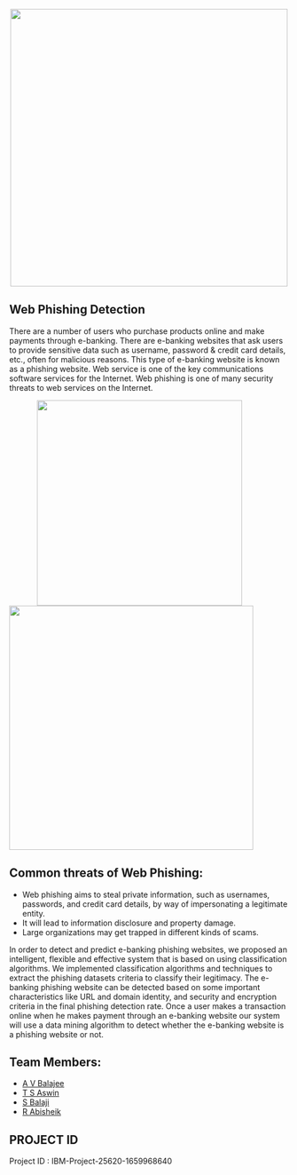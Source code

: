 <p align="center"><img src="https://www.promptcloud.com/wp-content/uploads/2015/01/ibm-logo.jpg" width="500px">

## Web Phishing Detection
There are a number of users who purchase products online and make payments through e-banking. There are e-banking websites that ask users to provide sensitive data such as username, password & credit card details, etc., often for malicious reasons. This type of e-banking website is known as a phishing website. Web service is one of the key communications software services for the Internet. Web phishing is one of many security threats to web services on the Internet. 

<img src="https://www.pymnts.com/wp-content/uploads/2018/07/square-smb-phishing.jpg" width="370px" align="left" hspace="50">
<img src="https://around.uoregon.edu/sites/around2.uoregon.edu/files/styles/landscape/public/field/image/phishing_laptop_shutterstock_ato.jpg?itok=0jqkG85U" width="440px" >

## Common threats of Web Phishing:
- Web phishing aims to steal private information, such as usernames, passwords, and credit card details, by way of impersonating a legitimate entity.
- It will lead to information disclosure and property damage.
- Large organizations may get trapped in different kinds of scams.

In order to detect and predict e-banking phishing websites, we proposed an intelligent, flexible and effective system that is based on using classification algorithms.  We implemented classification algorithms and techniques to extract the phishing datasets criteria to classify their legitimacy. The e-banking phishing website can be detected based on some important characteristics like URL and domain identity, and security and encryption criteria in the final phishing detection rate. Once a user makes a transaction online when he makes payment through an e-banking website our system will use a data mining algorithm to detect whether the e-banking website is a phishing website or not.

## Team Members:
- <a href="https://github.com/AVBalajee">A V Balajee </a>
- <a href="https://github.com/aswinthumati">T S Aswin </a>
- <a href="https://github.com/sbalaji02">S Balaji </a>
- <a href="https://github.com/rabisheik">R Abisheik </a>

## PROJECT ID
Project ID : IBM-Project-25620-1659968640
